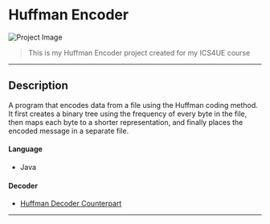 # Huffman Encoder

![Project Image](https://braydonwang.github.io/huffmanencoder.png)

> This is my Huffman Encoder project created for my ICS4UE course

---

## Description

A program that encodes data from a file using the Huffman coding method. It first creates a binary tree using the frequency of every byte in the file, then maps each byte to a shorter representation, and finally places the encoded message in a separate file.

#### Language

- Java

#### Decoder

- [Huffman Decoder Counterpart](https://github.com/dylanwang0/HuffmanDecodingProject)

---
